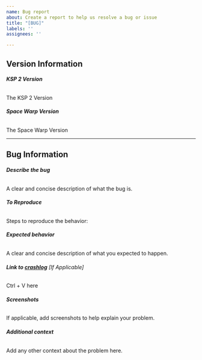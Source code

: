 ```yaml
---
name: Bug report
about: Create a report to help us resolve a bug or issue
title: "[BUG]"
labels: ''
assignees: ''

---
```


## Version Information

###### **KSP 2 Version**
The KSP 2 Version

###### **Space Warp Version**
The Space Warp Version

------------------------------

## Bug Information

###### **Describe the bug**
A clear and concise description of what the bug is.

###### **To Reproduce**
Steps to reproduce the behavior:

###### **Expected behavior**
A clear and concise description of what you expected to happen.

###### **Link to [crashlog](https://gist.github.com/)** *[If Applicable]*
Ctrl + V here

###### **Screenshots**
If applicable, add screenshots to help explain your problem.


###### **Additional context**
Add any other context about the problem here.
